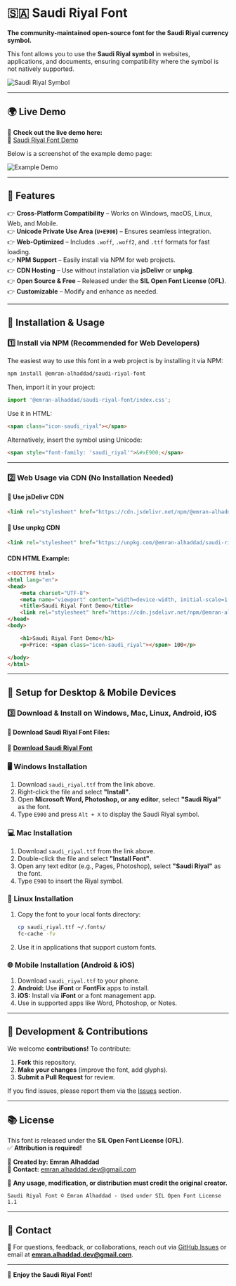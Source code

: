 # 🇸🇦 Saudi Riyal Font  

**The community-maintained open-source font for the Saudi Riyal currency symbol.**  

This font allows you to use the **Saudi Riyal symbol** in websites, applications, and documents, ensuring compatibility where the symbol is not natively supported.  

![Saudi Riyal Symbol](examples/saudi_riyal-sample.jpg)

---

## 🌍 Live Demo  
🎉 **Check out the live demo here:**  
🔗 [Saudi Riyal Font Demo](https://emran-alhaddad.github.io/Saudi-Riyal-Font/examples/demo.html)  

Below is a screenshot of the example demo page:  

![Example Demo](examples/example-demo.png)

---

## 📌 Features  
👉 **Cross-Platform Compatibility** – Works on Windows, macOS, Linux, Web, and Mobile.  
👉 **Unicode Private Use Area (`U+E900`)** – Ensures seamless integration.  
👉 **Web-Optimized** – Includes `.woff`, `.woff2`, and `.ttf` formats for fast loading.  
👉 **NPM Support** – Easily install via NPM for web projects.  
👉 **CDN Hosting** – Use without installation via **jsDelivr** or **unpkg**.  
👉 **Open Source & Free** – Released under the **SIL Open Font License (OFL)**.  
👉 **Customizable** – Modify and enhance as needed.  

---

## 💍 Installation & Usage  

### **1️⃣ Install via NPM (Recommended for Web Developers)**  
The easiest way to use this font in a web project is by installing it via NPM:  

```sh
npm install @emran-alhaddad/saudi-riyal-font
```

Then, import it in your project:  

```js
import '@emran-alhaddad/saudi-riyal-font/index.css';
```

Use it in HTML:  

```html
<span class="icon-saudi_riyal"></span>
```

Alternatively, insert the symbol using Unicode:  

```html
<span style="font-family: 'saudi_riyal'">&#xE900;</span>
```

---

### **2️⃣ Web Usage via CDN (No Installation Needed)**  

#### **📌 Use jsDelivr CDN**
```html
<link rel="stylesheet" href="https://cdn.jsdelivr.net/npm/@emran-alhaddad/saudi-riyal-font/index.css">
```

#### **📌 Use unpkg CDN**
```html
<link rel="stylesheet" href="https://unpkg.com/@emran-alhaddad/saudi-riyal-font/index.css">
```

#### **CDN HTML Example:**
```html
<!DOCTYPE html>
<html lang="en">
<head>
    <meta charset="UTF-8">
    <meta name="viewport" content="width=device-width, initial-scale=1.0">
    <title>Saudi Riyal Font Demo</title>
    <link rel="stylesheet" href="https://cdn.jsdelivr.net/npm/@emran-alhaddad/saudi-riyal-font/index.css">
</head>
<body>

    <h1>Saudi Riyal Font Demo</h1>
    <p>Price: <span class="icon-saudi_riyal"></span> 100</p>

</body>
</html>
```

---

## 📝 Setup for Desktop & Mobile Devices  

### **3️⃣ Download & Install on Windows, Mac, Linux, Android, iOS**  
#### **📂 Download Saudi Riyal Font Files:**  
📂 **[Download Saudi Riyal Font](https://github.com/emran-alhaddad/Saudi-Riyal-Font/blob/main/fonts/saudi_riyal.ttf)**  

### **🖥 Windows Installation**  
1. Download `saudi_riyal.ttf` from the link above.  
2. Right-click the file and select **"Install"**.  
3. Open **Microsoft Word, Photoshop, or any editor**, select **"Saudi Riyal"** as the font.  
4. Type `E900` and press `Alt + X` to display the Saudi Riyal symbol.  

### **💻 Mac Installation**  
1. Download `saudi_riyal.ttf` from the link above.  
2. Double-click the file and select **"Install Font"**.  
3. Open any text editor (e.g., Pages, Photoshop), select **"Saudi Riyal"** as the font.  
4. Type `E900` to insert the Riyal symbol.  

### **🐧 Linux Installation**  
1. Copy the font to your local fonts directory:  
   ```sh
   cp saudi_riyal.ttf ~/.fonts/
   fc-cache -fv
   ```  
2. Use it in applications that support custom fonts.  

### **🌐 Mobile Installation (Android & iOS)**  
1. Download `saudi_riyal.ttf` to your phone.  
2. **Android:** Use **iFont** or **FontFix** apps to install.  
3. **iOS:** Install via **iFont** or a font management app.  
4. Use in supported apps like Word, Photoshop, or Notes.  

---

## 🌟 Development & Contributions  
We welcome **contributions!** To contribute:  
1. **Fork** this repository.  
2. **Make your changes** (improve the font, add glyphs).  
3. **Submit a Pull Request** for review.  

If you find issues, please report them via the [Issues](https://github.com/emran-alhaddad/saudi-riyal-font/issues) section.  

---

## 📚 License  
This font is released under the **SIL Open Font License (OFL)**.  
✅ **Attribution is required!**  

📌 **Created by:** **Emran Alhaddad**  
📧 **Contact:** emran.alhaddad.dev@gmail.com  

📢 **Any usage, modification, or distribution must credit the original creator.**  
```
Saudi Riyal Font © Emran Alhaddad - Used under SIL Open Font License 1.1
```

---

## 📧 Contact  
📩 For questions, feedback, or collaborations, reach out via [GitHub Issues](https://github.com/emran-alhaddad/saudi-riyal-font/issues) or email at **emran.alhaddad.dev@gmail.com**.  

---

🚀 **Enjoy the Saudi Riyal Font!**  
